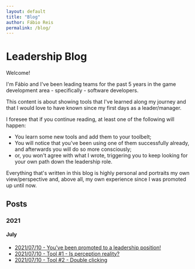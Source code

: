 ```yaml
---
layout: default
title: "Blog"
author: Fábio Reis
permalink: /blog/
---
```


# Leadership Blog

Welcome!

I'm Fábio and I've been leading teams for the past 5 years in the game development area - specifically - software developers.

This content is about showing tools that I've learned along my journey and that I would love to have known since my first days as a leader/manager.

I foresee that if you continue reading, at least one of the following will happen:

- You learn some new tools and add them to your toolbelt;
- You will notice that you've been using one of them successfully already, and afterwards you will do so more consciously;
- or, you won't agree with what I wrote, triggering you to keep looking for your own path down the leadership role.

Everything that's written in this blog is highly personal and portraits my own view/perspective and, above all, my own experience since I was promoted up until now.

## Posts

### 2021
#### July
- [2021/07/10 - You've been promoted to a leadership position!](/posts/2021_07_10_youve_been_promoted_to_leadership)
- [2021/07/10 - Tool #1 - Is perception reality?](/posts/2021_07_10_1_perception_is_reality)
- [2021/07/10 - Tool #2 - Double clicking](/posts/2021_07_10_2_double_clicking)
